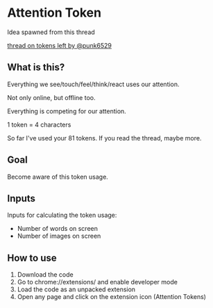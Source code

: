 # Attention Token

Idea spawned from this thread

[thread on tokens left by @punk6529](https://twitter.com/punk6529/status/1803522711236256254)

## What is this?

Everything we see/touch/feel/think/react uses our attention.

Not only online, but offline too.

Everything is competing for our attention.

1 token = 4 characters

So far I've used your 81 tokens. If you read the thread, maybe more.

## Goal

Become aware of this token usage.

## Inputs

Inputs for calculating the token usage:
- Number of words on screen
- Number of images on screen

## How to use

1. Download the code
2. Go to chrome://extensions/ and enable developer mode
3. Load the code as an unpacked extension
4. Open any page and click on the extension icon (Attention Tokens)